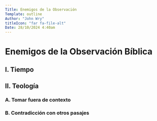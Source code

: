 ```yaml
---
Title: Enemigos de la Observación
Template: outline
Author: "John Wry"
titleIcon: "far fa-file-alt"
Date: 28/10/2024 4:40am
---
```




# Enemigos de la Observación Bíblica

## I. Tiempo

## II. Teología 
### A. Tomar fuera de contexto
### B. Contradicción con otros pasajes
